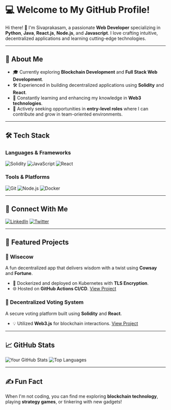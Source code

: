 # 💻 Welcome to My GitHub Profile!

Hi there! 👋 I'm Sivaprakasam, a passionate **Web Developer** specializing in **Python**, **Java**, **React.js**, **Node.js**, and **Javascript**. I love crafting intuitive, decentralized applications and learning cutting-edge technologies.

---

## 🚀 About Me

- 🎓 Currently exploring **Blockchain Development** and **Full Stack Web Development**.
- 🛠️ Experienced in building decentralized applications using **Solidity** and **React**.
- 🌱 Constantly learning and enhancing my knowledge in **Web3 technologies**.
- 🔭 Actively seeking opportunities in **entry-level roles** where I can contribute and grow in team-oriented environments.

---

## 🛠️ Tech Stack

### **Languages & Frameworks**
![Solidity](https://img.shields.io/badge/-Solidity-363636?logo=solidity&logoColor=white&style=flat)
![JavaScript](https://img.shields.io/badge/-JavaScript-F7DF1E?logo=javascript&logoColor=black&style=flat)
![React](https://img.shields.io/badge/-React-61DAFB?logo=react&logoColor=black&style=flat)

### **Tools & Platforms**
![Git](https://img.shields.io/badge/-Git-F05032?logo=git&logoColor=white&style=flat)
![Node.js](https://img.shields.io/badge/-Node.js-339933?logo=node.js&logoColor=white&style=flat)
![Docker](https://img.shields.io/badge/-Docker-2496ED?logo=docker&logoColor=white&style=flat)

---

## 🔗 Connect With Me

[![LinkedIn](https://img.shields.io/badge/LinkedIn-blue?logo=linkedin&logoColor=white)](https://www.linkedin.com/in/sivaprakasam-civashankar/)
[![Twitter](https://img.shields.io/badge/Twitter-1DA1F2?logo=twitter&logoColor=white)](https://twitter.com/sivaprakashTwt)

---

## 🌟 Featured Projects

### 🦄 **Wisecow**
A fun decentralized app that delivers wisdom with a twist using **Cowsay** and **Fortune**.
- 🚀 Dockerized and deployed on Kubernetes with **TLS Encryption**.
- 🌐 Hosted on **GitHub Actions CI/CD**.
[View Project](https://github.com/Sivaprakashjr15/wisecow1)

### 🔗 **Decentralized Voting System**
A secure voting platform built using **Solidity** and **React**.
- 💡 Utilized **Web3.js** for blockchain interactions.
[View Project](https://github.com/Sivaprakashjr15/Easy-Raise.git)

---

## 📈 GitHub Stats

![Your GitHub Stats](https://github-readme-stats.vercel.app/api?username=Sivaprakashjr15&show_icons=true&theme=radical)
![Top Languages](https://github-readme-stats.vercel.app/api/top-langs/?username=Sivaprakashjr15&layout=compact&theme=radical)

---

## ✍️ Fun Fact
When I'm not coding, you can find me exploring **blockchain technology**, playing **strategy games**, or tinkering with new gadgets!
